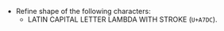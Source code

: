 * Refine shape of the following characters:
  - LATIN CAPITAL LETTER LAMBDA WITH STROKE (`U+A7DC`).

